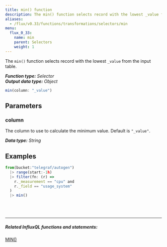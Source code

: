 ```yaml
---
title: min() function
description: The min() function selects record with the lowest _value from the input table.
aliases:
  - /flux/v0.33/functions/transformations/selectors/min
menu:
  flux_0_33:
    name: min
    parent: Selectors
    weight: 1
---
```


The `min()` function selects record with the lowest `_value` from the input table.

_**Function type:** Selector_  
_**Output data type:** Object_

```js
min(column: "_value")
```

## Parameters

### column
The column to use to calculate the minimum value.
Default is `"_value"`.

_**Data type:** String_

## Examples
```js
from(bucket:"telegraf/autogen")
  |> range(start:-1h)
  |> filter(fn: (r) =>
    r._measurement == "cpu" and
    r._field == "usage_system"
  )
  |> min()
```

<hr style="margin-top:4rem"/>

##### Related InfluxQL functions and statements:
[MIN()](/influxdb/latest/query_language/functions/#min)  
